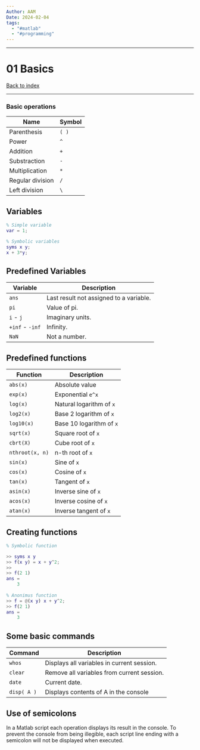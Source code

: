 ```yaml
---
Author: AAM
Date: 2024-02-04
tags:
  - "#matlab"
  - "#programming"
---
```

---
# 01 Basics

[Back to index](../index.md)

---

### Basic operations
| Name | Symbol |
| ---- | ---- |
| Parenthesis | `( )` |
| Power | `^` |
| Addition | `+` |
| Substraction | `-` |
| Multiplication | `*` |
| Regular division | `/` |
| Left division | `\` |
## Variables

```matlab
% Simple variable
var = 1;

% Symbolic variables
syms x y;
x + 3*y;
```
## Predefined Variables
| Variable | Description |
| ---- | ---- |
| `ans` | Last result not assigned to a variable. |
| `pi` | Value of pi. |
| `i` -  `j` | Imaginary units. |
| `+inf` -  `-inf` | Infinity. |
| `NaN` | Not a number. |
## Predefined functions
| Function | Description |
| ---- | ---- |
| `abs(x)` | Absolute value |
| `exp(x)` | Exponential `e^x` |
| `log(x)` | Natural logarithm of `x` |
| `log2(x)` | Base 2 logarithm of `x` |
| `log10(x)` | Base 10 logarithm of `x` |
| `sqrt(x)` | Square root of `x` |
| `cbrt(X)` | Cube root of `x` |
| `nthroot(x, n)` | n-th root of `x` |
| `sin(x)` | Sine of `x` |
| `cos(x)` | Cosine of `x` |
| `tan(x)` | Tangent of `x` |
| `asin(x)` | Inverse sine of `x` |
| `acos(x)` | Inverse cosine of `x` |
| `atan(x)` | Inverse tangent of `x` |
## Creating functions
```matlab
% Symbolic function

>> syms x y
>> f(x y) = x + y^2;
>> 
>> f(2 1)
ans = 
	3
	
% Anonimus function
>> f = @(x y) x + y^2;
>> f(2 1)
ans = 
	3
```
## Some basic commands
| Command | Description |
| ---- | ---- |
| `whos` | Displays all variables in current session. |
| `clear` | Remove all variables from current session. |
| `date` | Current date. |
| `disp( A )` | Displays contents of A in the console |
## Use of semicolons

In a Matlab script each operation displays its result in the console. To prevent the console from being illegible, each script line ending with a semicolon will not be displayed when executed.